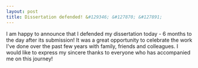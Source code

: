 ```yaml
---
layout: post
title: Dissertation defended! &#129346; &#127870; &#127891;
---
```


I am happy to announce that I defended my dissertation today - 6 months to the day after its submission!
It was a great opportunity to celebrate the work I've done over the past few years with family, friends and colleagues.
I would like to express my sincere thanks to everyone who has accompanied me on this journey!
